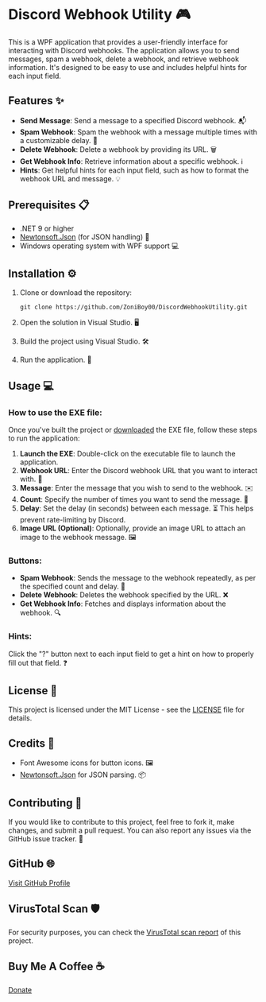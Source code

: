 # Discord Webhook Utility 🎮

This is a WPF application that provides a user-friendly interface for interacting with Discord webhooks. The application allows you to send messages, spam a webhook, delete a webhook, and retrieve webhook information. It's designed to be easy to use and includes helpful hints for each input field.

## Features ✨
- **Send Message**: Send a message to a specified Discord webhook. 📬
- **Spam Webhook**: Spam the webhook with a message multiple times with a customizable delay. 🔁
- **Delete Webhook**: Delete a webhook by providing its URL. 🗑️
- **Get Webhook Info**: Retrieve information about a specific webhook. ℹ️
- **Hints**: Get helpful hints for each input field, such as how to format the webhook URL and message. 💡

## Prerequisites 📋
- .NET 9 or higher
- [Newtonsoft.Json](https://www.nuget.org/packages/Newtonsoft.Json) (for JSON handling) 🧰
- Windows operating system with WPF support 💻

## Installation ⚙️

1. Clone or download the repository:
    ```
    git clone https://github.com/ZoniBoy00/DiscordWebhookUtility.git
    ```

2. Open the solution in Visual Studio. 🖥️

3. Build the project using Visual Studio. 🛠️

4. Run the application. 🚀

## Usage 💻

### How to use the EXE file:
Once you've built the project or [downloaded](https://github.com/ZoniBoy00/DiscordWebhookUtility/releases/latest) the EXE file, follow these steps to run the application:

1. **Launch the EXE**: Double-click on the executable file to launch the application.
2. **Webhook URL**: Enter the Discord webhook URL that you want to interact with. 🔗
3. **Message**: Enter the message that you wish to send to the webhook. ✉️
4. **Count**: Specify the number of times you want to send the message. 🔢
5. **Delay**: Set the delay (in seconds) between each message. ⏳ This helps prevent rate-limiting by Discord.
6. **Image URL (Optional)**: Optionally, provide an image URL to attach an image to the webhook message. 🖼️

### Buttons:
- **Spam Webhook**: Sends the message to the webhook repeatedly, as per the specified count and delay. 🔄
- **Delete Webhook**: Deletes the webhook specified by the URL. ❌
- **Get Webhook Info**: Fetches and displays information about the webhook. 🔍

### Hints:
Click the "?" button next to each input field to get a hint on how to properly fill out that field. ❓

## License 📄
This project is licensed under the MIT License - see the [LICENSE](https://github.com/ZoniBoy00/DiscordWebhookUtility/blob/main/LICENSE) file for details.

## Credits 🎉
- Font Awesome icons for button icons. 🖼️
- [Newtonsoft.Json](https://www.nuget.org/packages/Newtonsoft.Json) for JSON parsing. 📦

## Contributing 🤝
If you would like to contribute to this project, feel free to fork it, make changes, and submit a pull request. You can also report any issues via the GitHub issue tracker. 🐞

## GitHub 🌐
[Visit GitHub Profile](https://github.com/ZoniBoy00)

## VirusTotal Scan 🛡️
For security purposes, you can check the [VirusTotal scan report](https://www.virustotal.com/gui/file/36c6634df055fde07acc39e71d5978c89ace6f0e4b6b99af70f8ef7af2f10479/detection) of this project.

## Buy Me A Coffee ☕
[Donate](https://buymeacoffee.com/zoniboy00)

